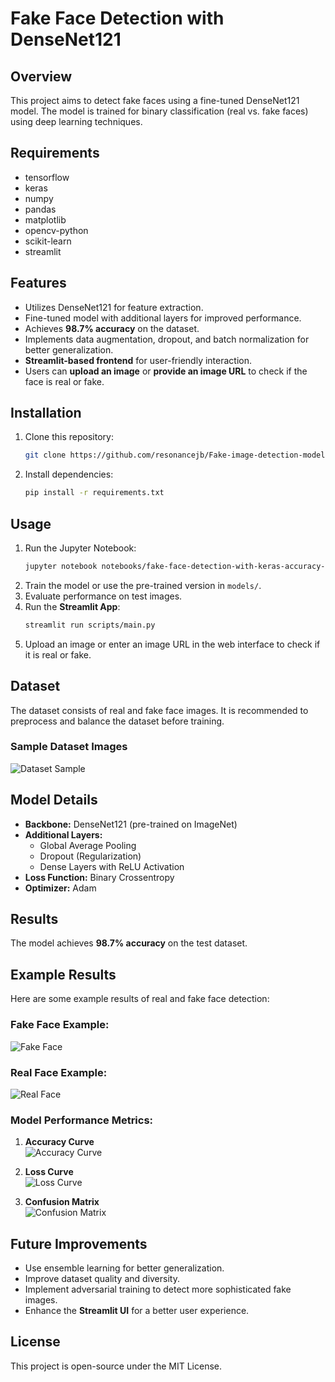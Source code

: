# Fake Face Detection with DenseNet121

## Overview
This project aims to detect fake faces using a fine-tuned DenseNet121 model. The model is trained for binary classification (real vs. fake faces) using deep learning techniques.

## Requirements

- tensorflow
- keras
- numpy
- pandas
- matplotlib
- opencv-python
- scikit-learn
- streamlit
  
## Features
- Utilizes DenseNet121 for feature extraction.
- Fine-tuned model with additional layers for improved performance.
- Achieves **98.7% accuracy** on the dataset.
- Implements data augmentation, dropout, and batch normalization for better generalization.
- **Streamlit-based frontend** for user-friendly interaction.
- Users can **upload an image** or **provide an image URL** to check if the face is real or fake.

## Installation
1. Clone this repository:
   ```bash
   git clone https://github.com/resonancejb/Fake-image-detection-model.git
   ```
2. Install dependencies:
   ```bash
   pip install -r requirements.txt
   ```

## Usage
1. Run the Jupyter Notebook:
   ```bash
   jupyter notebook notebooks/fake-face-detection-with-keras-accuracy-0-987.ipynb
   ```
2. Train the model or use the pre-trained version in `models/`.
3. Evaluate performance on test images.
4. Run the **Streamlit App**:
   ```bash
   streamlit run scripts/main.py
   ```
5. Upload an image or enter an image URL in the web interface to check if it is real or fake.

## Dataset
The dataset consists of real and fake face images. It is recommended to preprocess and balance the dataset before training.

### Sample Dataset Images
![Dataset Sample](images/sample.png)

## Model Details
- **Backbone:** DenseNet121 (pre-trained on ImageNet)
- **Additional Layers:**
  - Global Average Pooling
  - Dropout (Regularization)
  - Dense Layers with ReLU Activation
- **Loss Function:** Binary Crossentropy
- **Optimizer:** Adam

## Results
The model achieves **98.7% accuracy** on the test dataset.

## Example Results
Here are some example results of real and fake face detection:

### Fake Face Example:
![Fake Face](images/b.png)

### Real Face Example:
![Real Face](images/t.png)

### Model Performance Metrics:

1. **Accuracy Curve**<br>
   ![Accuracy Curve](images/loss.png)

2. **Loss Curve**<br>
   ![Loss Curve](images/accuracy.png)

3. **Confusion Matrix**<br>
   ![Confusion Matrix](images/confusion.png)

## Future Improvements
- Use ensemble learning for better generalization.
- Improve dataset quality and diversity.
- Implement adversarial training to detect more sophisticated fake images.
- Enhance the **Streamlit UI** for a better user experience.

## License
This project is open-source under the MIT License.

